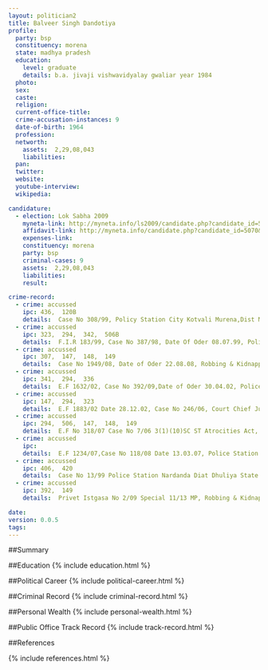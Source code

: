 ```yaml
---
layout: politician2
title: Balveer Singh Dandotiya
profile: 
  party: bsp
  constituency: morena
  state: madhya pradesh
  education: 
    level: graduate
    details: b.a. jivaji vishwavidyalay gwaliar year 1984
  photo: 
  sex: 
  caste: 
  religion: 
  current-office-title: 
  crime-accusation-instances: 9
  date-of-birth: 1964
  profession: 
  networth: 
    assets:  2,29,08,043
    liabilities: 
  pan: 
  twitter: 
  website: 
  youtube-interview: 
  wikipedia: 

candidature: 
  - election: Lok Sabha 2009
    myneta-link: http://myneta.info/ls2009/candidate.php?candidate_id=5070
    affidavit-link: http://myneta.info/candidate.php?candidate_id=5070&scan=original
    expenses-link: 
    constituency: morena 
    party: bsp
    criminal-cases: 9
    assets:  2,29,08,043
    liabilities: 
    result:  

crime-record: 
  - crime: accussed
    ipc: 436,  120B
    details:  Case No 308/99, Policy Station City Kotvali Murena,Dist Murena State MP Court Chief Judicial Magistrate Murana   
  - crime: accussed
    ipc: 323,  294,  342,  506B
    details:  F.I.R 183/99, Case No 387/98, Date Of Oder 08.07.99, Policy Station City  Kotvali Murena,Court  Chief Judicial Magistrates Murena    
  - crime: accussed
    ipc: 307,  147,  148,  149
    details:  Case No 1949/08, Date of Oder 22.08.08, Robbing & Kidnapping Affected Area     
  - crime: accussed
    ipc: 341,  294,  336
    details:  E.F 1632/02, Case No 392/09,Date of Oder 30.04.02, Police Station Civil Line Murena   
  - crime: accussed
    ipc: 147,  294,  323
    details:  E.F 1883/02 Date 28.12.02, Case No 246/06, Court Chief Judicial Magistrate  Murena   
  - crime: accussed
    ipc: 294,  506,  147,  148,  149
    details:  E.F No 318/07 Case No 7/06 3(1)(10)SC ST Atrocities Act, Court Judicial Magistrate Murena  
  - crime: accussed
    ipc: 
    details:  E.F 1234/07,Case No 118/08 Date 13.03.07, Police Station Matavsoya Dist Murena, Property Distortion Act   
  - crime: accussed
    ipc: 406,  420
    details:  Case No 13/99 Police Station Nardanda Diat Dhuliya State MP, Court Judicial First Class Sindekheda Dist Dhuliya (Case Pending)  
  - crime: accussed
    ipc: 392,  149
    details:  Privet Istgasa No 2/09 Special 11/13 MP, Robbing & Kidnapping Affected Area Act(Accused  Case-(1. Criminal No 564/93, FIR No 1624/93, Date of Oder 14.12.1993, Police Station City Kotwali Murena, IPC 341, 323, 294, 506B, 34,(2)F.I.R 183/99, Case No 387/98, Date Of Oder 08.07.99, Policy Station City Kotvali Murena,Court Chief Judicial Magistrates Murena, IPC 323, 294, 342, 506B, (3)FIR 78/98 Date of Oder 14.08.1998,Police Station City Kotwali Murena Case No 358/08, IPC 307, 147, 148, 149, 294, 34(4)Case No 484/01 Police Station Civil Line Murena Dist Murena MP, IPC 365(5)E.F 1632/02, Case No 389/02,Date of Oder 30.04.02, Police Station Civil Line Murena, IPC 	341, 294, 336(6)Case No 107/04 Police Station Mohana Dist Gavaliyar MP, IPC 327,147, 148, 149, 120, 25B Arms Act)   

date: 
version: 0.0.5
tags: 
---
```

##Summary


##Education
{% include education.html %}


##Political Career
{% include political-career.html %}


##Criminal Record
{% include criminal-record.html %}


##Personal Wealth
{% include personal-wealth.html %}


##Public Office Track Record
{% include track-record.html %}


##References


{% include references.html %}